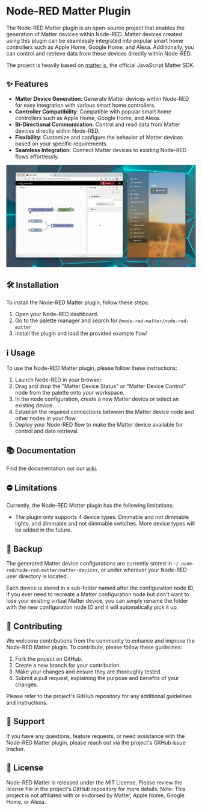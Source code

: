 # Node-RED Matter Plugin

The Node-RED Matter plugin is an open-source project that enables the generation of Matter devices within Node-RED.
Matter devices created using this plugin can be seamlessly integrated into popular smart home controllers such as
Apple Home, Google Home, and Alexa. Additionally, you can control and retrieve data from these devices directly within Node-RED.

The project is heavily based on [matter.js](https://github.com/project-chip/matter.js), the official JavaScript Matter SDK.

## ✨ Features

- **Matter Device Generation**: Generate Matter devices within Node-RED for easy integration with various smart home controllers.
- **Controller Compatibility**: Compatible with popular smart home controllers such as Apple Home, Google Home, and Alexa.
- **Bi-Directional Communication**: Control and read data from Matter devices directly within Node-RED.
- **Flexibility**: Customize and configure the behavior of Matter devices based on your specific requirements.
- **Seamless Integration**: Connect Matter devices to existing Node-RED flows effortlessly.

[![demo](public/demo.png)](public/demo.mp4)

## 🛠️ Installation

To install the Node-RED Matter plugin, follow these steps:

1. Open your Node-RED dashboard.
2. Go to the palette manager and search for `@node-red-matter/node-red-matter`
3. Install the plugin and load the provided example flow!

## ℹ️ Usage

To use the Node-RED Matter plugin, please follow these instructions:

1. Launch Node-RED in your browser.
2. Drag and drop the "Matter Device Status" or "Matter Device Control" node from the palette onto your workspace.
3. In the node configuration, create a new Matter device or select an existing device.
4. Establish the required connections between the Matter device node and other nodes in your flow.
5. Deploy your Node-RED flow to make the Matter device available for control and data retrieval.

## 📚 Documentation

Find the documentation our our [wiki](https://github.com/FezVrasta/node-red-matter/wiki).

## ⛔ Limitations

Currently, the Node-RED Matter plugin has the following limitations:

- The plugin only supports 4 device types: Dimmable and not dimmable lights, and dimmable and not dimmable switches. More device types will be added in the future.

## 💾 Backup

The generated Matter device configurations are currently stored in `~/.node-red/node-red-matter/matter-devices`, or under wherever your Node-RED
user directory is located.

Each device is stored in a sub-folder named after the configuration node ID, if you ever need to recreate a Matter configuration node but don't want to
lose your existing virtual Matter device, you can simply rename the folder with the new configuration node ID and it will automatically pick it up.

## 🤲 Contributing

We welcome contributions from the community to enhance and improve the Node-RED Matter plugin. To contribute, please follow these guidelines:

1. Fork the project on GitHub.
2. Create a new branch for your contribution.
3. Make your changes and ensure they are thoroughly tested.
4. Submit a pull request, explaining the purpose and benefits of your changes.

Please refer to the project's GitHub repository for any additional guidelines and instructions.

## 💙 Support

If you have any questions, feature requests, or need assistance with the Node-RED Matter plugin, please reach out via the project's GitHub issue tracker.

## 📝 License

Node-RED Matter is released under the MIT License.
Please review the license file in the project's GitHub repository for more details.
Note: This project is not affiliated with or endorsed by Matter, Apple Home, Google Home, or Alexa.
